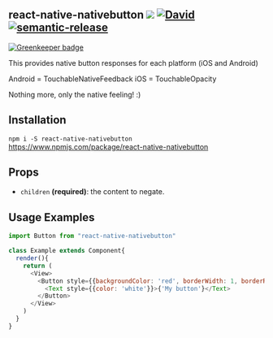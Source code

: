 ## react-native-nativebutton ![](https://img.shields.io/npm/v/react-native-nativebutton.svg?style=flat-square) [![David](https://img.shields.io/david/dev/stoffern/react-native-nativebutton.svg?style=flat-square)]() [![semantic-release](https://img.shields.io/badge/%20%20%F0%9F%93%A6%F0%9F%9A%80-semantic--release-e10079.svg?style=flat-square)](https://github.com/semantic-release/semantic-release)

[![Greenkeeper badge](https://badges.greenkeeper.io/stoffern/react-native-nativebutton.svg)](https://greenkeeper.io/)


This provides native button responses for each platform (iOS and Android)

Android = TouchableNativeFeedback
iOS = TouchableOpacity

Nothing more, only the native feeling! :)


## Installation
```npm i -S react-native-nativebutton``` https://www.npmjs.com/package/react-native-nativebutton


## Props
- `children` **(required)**: the content to negate.

## Usage Examples

```js
import Button from "react-native-nativebutton"

class Example extends Component{
  render(){
    return (
      <View>
        <Button style={{backgroundColor: 'red', borderWidth: 1, borderRadius: 5, borderColor: 'blue'}}>
          <Text style={{color: 'white'}}>{'My button'}</Text>
        </Button>
      </View>
    )    
  }
}

```
